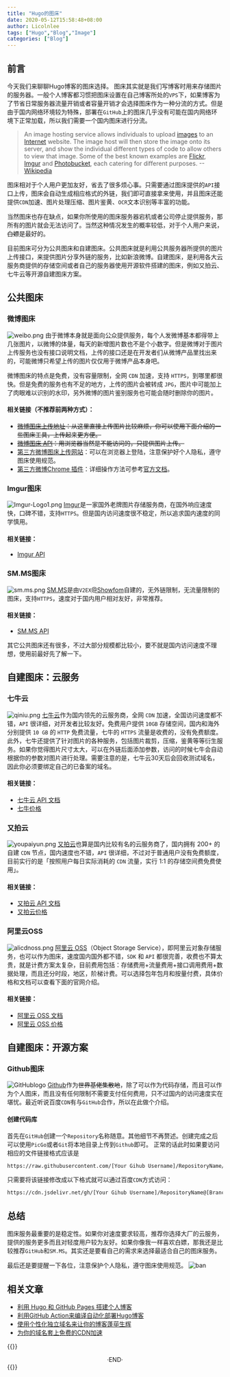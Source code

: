 ```yaml
---
title: "Hugo的图床"
date: 2020-05-12T15:58:48+08:00
author: Licolnlee
tags: ["Hugo","Blog","Image"]
categories: ["Blog"]
---
```

## 前言
今天我们来聊聊Hugo博客的图床选择。
图床其实就是我们写博客时用来存储图片的服务器。一般个人博客都习惯把图床设置在自己博客所处的`VPS`下，如果博客为了节省日常服务器流量开销或者容量开销才会选择图床作为一种分流的方式。但是由于国内网络环境较为特殊，部署在`GitHub`上的图床几乎没有可能在国内网络环境下正常加载，所以我们需要一个国内图床进行分流。
>An image hosting service allows individuals to upload [images](https://en.wikipedia.org/wiki/Image) to an [Internet](https://en.wikipedia.org/wiki/Internet) website. The image host will then store the image onto its server, and show the individual different types of code to allow others to view that image. Some of the best known examples are [Flickr](https://en.wikipedia.org/wiki/Flickr), [Imgur](https://en.wikipedia.org/wiki/Imgur) and [Photobucket](https://en.wikipedia.org/wiki/Photobucket), each catering for different purposes.
--[Wikipedia](https://en.wikipedia.org/wiki/Image_hosting_service)

图床相对于个人用户更加友好，省去了很多烦心事。只需要通过图床提供的`API`接口上传，图床会自动生成相应格式的外链，我们即可直接拿来使用，并且图床还能提供`CDN`加速、图片处理压缩、图片鉴黄、`OCR`文本识别等丰富的功能。

当然图床也存在缺点，如果你所使用的图床服务器宕机或者公司停止提供服务，那所有的图片就会无法访问了。当然这种情况发生的概率较低，对于个人用户来说，~~白嫖~~是最好的。

目前图床可分为公共图床和自建图床。公共图床就是利用公共服务器所提供的图片上传接口，来提供图片分享外链的服务，比如新浪微博。自建图床，是利用各大云服务商提供的存储空间或者自己的服务器使用开源软件搭建的图床，例如又拍云、七牛云等开源自建图床方案。

## 公共图床
### 微博图床
![weibo.png](https://cdn.jsdelivr.net/gh/Licolnlee/blog-image@master/2020-05-12/weibo.png)
由于微博本身就是面向公众提供服务，每个人发微博基本都得带上几张图片，以微博的体量，每天的新增图片数也不是个小数字。但是微博对于图片上传服务也没有接口说明文档，上传的接口还是在开发者们从微博产品里找出来的，可能微博只希望上传的图片仅仅用于微博产品本身吧。

微博图床的特点是免费，没有容量限制，全网 `CDN` 加速，支持 `HTTPS`，到哪里都很快。但是免费的服务也有不足的地方，上传的图片会被转成 `JPG`，图片中可能加上了肉眼难以识别的水印，另外微博的图片鉴别服务也可能会随时删除你的图片。

#### 相关链接（不推荐前两种方式）：
* ~~[微博图床上传地址](http://weibo.com/minipublish)：从这里直接上传图片比较麻烦，你可以使用下面介绍的一些图床工具，上传起来更方便。~~
* ~~[微博图床 API](http://picupload.service.weibo.com/interface/)：用浏览器当然是不能访问的，只提供图片上传。~~
* [第三方微博图床上传网站](https://sina.lylares.com/)：可以在浏览器上登陆，注意保护好个人隐私，遵守图床使用规范。
* [第三方微博Chrome 插件](https://github.com/suxiaogang/WeiboPicBed)：详细操作方法可参考[官方文档](https://github.com/suxiaogang/WeiboPicBed/blob/master/README.MD)。

### Imgur图床
![Imgur-Logo1.png](https://cdn.jsdelivr.net/gh/Licolnlee/blog-image@master/2020-05-12/Imgur-Logo1.png)
[Imgur](https://imgur.com/)是一家国外老牌图片存储服务商，在国外响应速度快，口碑不错，支持`HTTPS`。但是国内访问速度很不稳定，所以追求国内速度的同学慎用。
#### 相关链接：
* [Imgur API](https://apidocs.imgur.com/)

### SM.MS图床
![sm.ms.png](https://cdn.jsdelivr.net/gh/Licolnlee/blog-image@master/2020-05-12/sm.ms.png)
[SM.MS](https://sm.ms/)是由`V2EX`[@Showfom](https://www.v2ex.com/member/Showfom)自建的，无外链限制，无流量限制的图床，支持`HTTPS`，速度对于国内用户相对友好，非常推荐。
#### 相关链接：
* [SM.MS API](https://sm.ms/doc/)

其它公共图床还有很多，不过大部分规模都比较小，要不就是国内访问速度不理想，使用前最好先了解一下。

## 自建图床：云服务
### 七牛云
![qiniu.png](https://cdn.jsdelivr.net/gh/Licolnlee/blog-image@master/2020-05-12/qiniu.png)
[七牛云](https://www.qiniu.com/)作为国内领先的云服务商，全网 `CDN` 加速，全国访问速度都不错，`API` 很详细，对开发者比较友好。免费用户提供 `10GB` 存储空间，国内和海外分别提供 `10 GB` 的 `HTTP` 免费流量，七牛的 `HTTPS` 流量是收费的，没有免费额度。此外，七牛还提供了针对图片的各种服务，包括图片裁剪，压缩，鉴黄等等衍生服务。如果你觉得图片尺寸太大，可以在外链后面添加参数，访问的时候七牛会自动根据你的参数对图片进行处理。需要注意的是，七牛云30天后会回收测试域名，因此你必须要绑定自己的已备案的域名。
#### 相关链接：
* [七牛云 API 文档](https://developer.qiniu.com/)
* [七牛价格](https://www.qiniu.com/prices)

### 又拍云
![youpaiyun.png](https://cdn.jsdelivr.net/gh/Licolnlee/blog-image@master/2020-05-12/youpaiyun.png)
[又拍云](https://www.upyun.com/)也算是国内比较有名的云服务商了，国内拥有 200+ 的自建 `CDN` 节点，国内速度也不错，`API` 很详细，不过对于普通用户没有免费额度，目前实行的是「按照用户每日实际消耗的 `CDN` 流量，实行 1:1 的存储空间费免费使用」。
#### 相关链接：
* [又拍云 API 文档](http://docs.upyun.com/guide/#api)
* [又拍云价格](https://www.upyun.com/pricing)

### 阿里云OSS
![alicdnoss.png](https://cdn.jsdelivr.net/gh/Licolnlee/blog-image@master/2020-05-12/alicdnoss.png)
[阿里云 OSS](https://www.aliyun.com/price/product#/oss/detail)（Object Storage Service），即阿里云对象存储服务，也可以作为图床，速度国内国外都不错，`SDK` 和 `API` 都很完善，收费也不算太贵，就是计费方案太复杂，目前费用包括：存储费用+流量费用+接口调用费用+数据处理，而且还分时段，地区，阶梯计费。可以选择包年包月和按量付费，具体价格和文档可以查看下面的官网介绍。
#### 相关链接：
* [阿里云 OSS 文档](https://promotion.aliyun.com/ntms/act/ossdoclist.html)
* [阿里云 OSS 价格](https://www.aliyun.com/price/product#/oss/detail)

## 自建图床：开源方案
### Github图床
![GitHublogo](https://cdn.jsdelivr.net/gh/Licolnlee/blog-image@master/2020-05-11/128-1280187_github-logo-png-github-transparent-png.png)
[Github](https://github.com)作为~~世界基佬集散地~~，除了可以作为代码存储，而且可以作为个人图床，而且没有任何限制不需要支付任何费用，只不过国内的访问速度实在堪忧。最近听说百度`CDN`有与`GitHub`合作，所以在此做个介绍。
#### 创建代码库
首先在`GitHub`创建一个`Repository`名称随意。其他细节不再赘述。创建完成之后可以使用`PicGo`或者`Git`将本地目录上传到`Github`即可。
正常的话此时如果要访问相应的文件链接格式应该是
```sh
https://raw.githubusercontent.com/[Your Gihub Username]/RepositoryName/[Branch Name]/[File Name]
```
只需要将该链接修改成以下格式就可以通过百度`CDN`方式访问：
```sh
https://cdn.jsdelivr.net/gh/[Your Gihub Username]/RepositoryName@[Branch Name]/[File Name]
```

## 总结
图床服务最重要的是稳定性。如果你对速度要求较高，推荐你选择大厂的云服务，提供的服务更多而且对轻度用户较为友好。如果你像我一样喜欢白嫖，那我还是比较推荐`GitHub`和`SM.MS`。其实还是要看自己的需求来选择最适合自己的图床服务。

最后还是要提醒一下各位，注意保护个人隐私，遵守图床使用规范。
![ban](https://cdn.jsdelivr.net/gh/Licolnlee/blog-image@master/2020-05-12/ban.png)

## 相关文章
* [利用 Hugo 和 GitHub Pages 搭建个人博客](https://licolnlee.icu/post/2020/0511/)
* [利用GitHub Action来编译自动化部署Hugo博客](https://licolnlee.icu/post/2020/0513/)
* [使用个性化独立域名来让你的博客蓬荜生辉](https://licolnlee.icu/post/2020/0514/)
* [为你的域名套上免费的CDN加速](https://licolnlee.icu/post/2020/0515/)



{{<spoiler>}}
<br>

<center>  ·END·  </center>
{{</spoiler>}}

